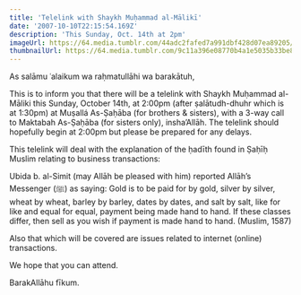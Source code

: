 ```yaml
---
title: 'Telelink with Shaykh Muḥammad al-Mālikī'
date: '2007-10-10T22:15:54.169Z'
description: 'This Sunday, Oct. 14th at 2pm'
imageUrl: https://64.media.tumblr.com/44adc2fafed7a991dbf428d07ea89205/tumblr_mx8yac66aE1rkyrm9o1_500.jpg
thumbnailUrl: https://64.media.tumblr.com/9c11a396e08770b4a1e5035b33be8ad4/tumblr_mvyodzP7V61slornvo1_540.png
---
```


As salāmu ʿalaikum wa raḥmatullāhi wa barakātuh,

This is to inform you that there will be a telelink with Shaykh Muḥammad al-Māliki this Sunday, October 14th, at 2:00pm (after ṣalātudh-dhuhr which is at 1:30pm) at Muṣallá As-Ṣaḥāba (for brothers & sisters), with a 3-way call to Maktabah As-Ṣaḥāba (for sisters only), insha’Allāh. The telelink should hopefully begin at 2:00pm but please be prepared for any delays.

This telelink will deal with the explanation of the ḥadīth found in Ṣaḥīḥ Muslim relating to business transactions:

Ubida b. al-Simit (may Allāh be pleased with him) reported Allāh’s Messenger (ﷺ) as saying: Gold is to be paid for by gold, silver by silver, wheat by wheat, barley by barley, dates by dates, and salt by salt, like for like and equal for equal, payment being made hand to hand. If these classes differ, then sell as you wish if payment is made hand to hand. (Muslim, 1587)

Also that which will be covered are issues related to internet (online) transactions.

We hope that you can attend.

BarakAllāhu fīkum.
